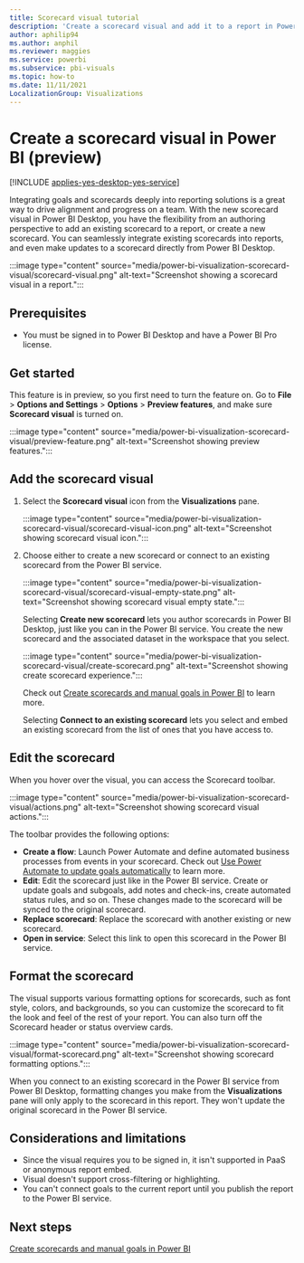 ```yaml
---
title: Scorecard visual tutorial
description: 'Create a scorecard visual and add it to a report in Power BI (preview)'
author: aphilip94
ms.author: anphil
ms.reviewer: maggies
ms.service: powerbi
ms.subservice: pbi-visuals
ms.topic: how-to
ms.date: 11/11/2021
LocalizationGroup: Visualizations
---
```

# Create a scorecard visual in Power BI (preview)

[!INCLUDE [applies-yes-desktop-yes-service](../includes/applies-yes-desktop-yes-service.md)]

Integrating goals and scorecards deeply into reporting solutions is a great way to drive alignment and progress on a team. With the new scorecard visual in Power BI Desktop, you have the flexibility from an authoring perspective to add an existing scorecard to a report, or create a new scorecard. You can seamlessly integrate existing scorecards into reports, and even make updates to a scorecard directly from Power BI Desktop. 

:::image type="content" source="media/power-bi-visualization-scorecard-visual/scorecard-visual.png" alt-text="Screenshot showing a scorecard visual in a report.":::
## Prerequisites

- You must be signed in to Power BI Desktop and have a Power BI Pro license.

## Get started

This feature is in preview, so you first need to turn the feature on. Go to **File** > **Options and Settings** > **Options** > **Preview features**, and make sure **Scorecard visual** is turned on.

:::image type="content" source="media/power-bi-visualization-scorecard-visual/preview-feature.png" alt-text="Screenshot showing preview features.":::

## Add the scorecard visual

1. Select the **Scorecard visual** icon from the **Visualizations** pane.

    :::image type="content" source="media/power-bi-visualization-scorecard-visual/scorecard-visual-icon.png" alt-text="Screenshot showing scorecard visual icon.":::

1. Choose either to create a new scorecard or connect to an existing scorecard from the Power BI service.

     :::image type="content" source="media/power-bi-visualization-scorecard-visual/scorecard-visual-empty-state.png" alt-text="Screenshot showing scorecard visual empty state.":::

    Selecting **Create new scorecard** lets you author scorecards in Power BI Desktop, just like you can in the Power BI service. You create the new scorecard and the associated dataset in the workspace that you select.

    :::image type="content" source="media/power-bi-visualization-scorecard-visual/create-scorecard.png" alt-text="Screenshot showing create scorecard experience.":::

    Check out [Create scorecards and manual goals in Power BI](../create-reports/service-goals-create.md) to learn more.

    Selecting **Connect to an existing scorecard** lets you select and embed an existing scorecard from the list of ones that you have access to.

## Edit the scorecard 

When you hover over the visual, you can access the Scorecard toolbar. 

:::image type="content" source="media/power-bi-visualization-scorecard-visual/actions.png" alt-text="Screenshot showing scorecard visual actions.":::

The toolbar provides the following options:

 - **Create a flow**: Launch Power Automate and define automated business processes from events in your scorecard. Check out [Use Power Automate to update goals automatically](../create-reports/service-goals-power-automate.md) to learn more.
 - **Edit**: Edit the scorecard just like in the Power BI service. Create or update goals and subgoals, add notes and check-ins, create automated status rules, and so on. These changes made to the scorecard will be synced to the original scorecard. 
 - **Replace scorecard**: Replace the scorecard with another existing or new scorecard.
 - **Open in service**:  Select this link to open this scorecard in the Power BI service.

## Format the scorecard

 The visual supports various formatting options for scorecards, such as font style, colors, and backgrounds, so you can customize the scorecard to fit the look and feel of the rest of your report. You can also turn off the Scorecard header or status overview cards.
 
:::image type="content" source="media/power-bi-visualization-scorecard-visual/format-scorecard.png" alt-text="Screenshot showing scorecard formatting options.":::

When you connect to an existing scorecard in the Power BI service from Power BI Desktop, formatting changes you make from the **Visualizations** pane will only apply to the scorecard in this report. They won't update the original scorecard in the Power BI service.
 
## Considerations and limitations

- Since the visual requires you to be signed in, it isn't supported in PaaS or anonymous report embed.
- Visual doesn't support cross-filtering or highlighting.
- You can't connect goals to the current report until you publish the report to the Power BI service.

## Next steps

[Create scorecards and manual goals in Power BI](../create-reports/service-goals-create.md)
